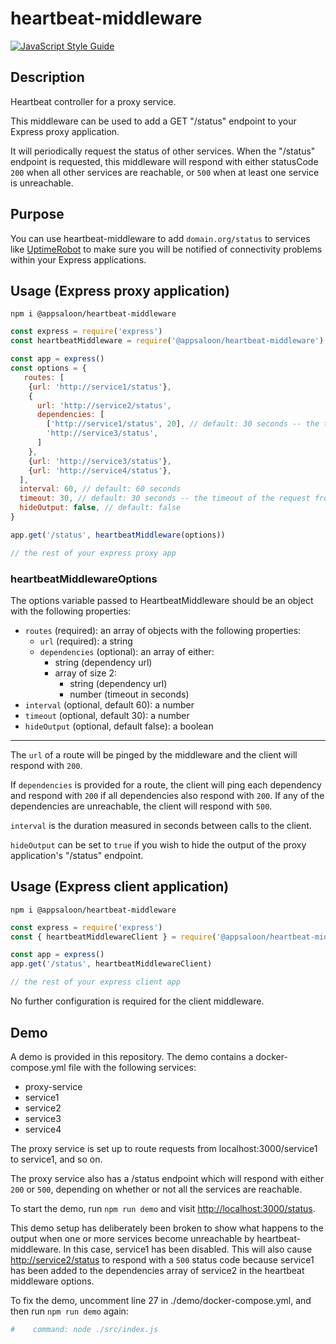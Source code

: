 # heartbeat-middleware

[![JavaScript Style Guide](https://cdn.rawgit.com/standard/standard/master/badge.svg)](https://github.com/standard/standard)

## Description

Heartbeat controller for a proxy service.

This middleware can be used to add a GET "/status" endpoint to your Express proxy application.

It will periodically request the status of other services. When the "/status" endpoint is requested, this middleware will respond with either statusCode `200` when all other services are reachable, or `500` when at least one service is unreachable.

## Purpose

You can use heartbeat-middleware to add `domain.org/status` to services like [UptimeRobot](https://uptimerobot.com/) to make sure you will be notified of connectivity problems within your Express applications.

## Usage (Express proxy application)

`npm i @appsaloon/heartbeat-middleware`

```javascript
const express = require('express')
const heartbeatMiddleware = require('@appsaloon/heartbeat-middleware')

const app = express()
const options = {
   routes: [
    {url: 'http://service1/status'},
    {
      url: 'http://service2/status',
      dependencies: [
        ['http://service1/status', 20], // default: 30 seconds -- the timeout of the request from client to dependency
        'http://service3/status',
      ]
    },
    {url: 'http://service3/status'},
    {url: 'http://service4/status'},
  ],
  interval: 60, // default: 60 seconds
  timeout: 30, // default: 30 seconds -- the timeout of the request from service to client
  hideOutput: false, // default: false
}

app.get('/status', heartbeatMiddleware(options))

// the rest of your express proxy app
```

### heartbeatMiddlewareOptions

The options variable passed to HeartbeatMiddleware should be an object with the following properties:

* `routes` (required): an array of objects with the following properties:
  * `url` (required): a string
  * `dependencies` (optional): an array of either:
    * string (dependency url)
    * array of size 2:
      * string (dependency url)
      * number (timeout in seconds)
* `interval` (optional, default 60): a number
* `timeout` (optional, default 30): a number
* `hideOutput` (optional, default false): a boolean

---

The `url` of a route will be pinged by the middleware and the client will respond with `200`.

If `dependencies` is provided for a route, the client will ping each dependency and respond with `200` if all dependencies also respond with `200`. If any of the dependencies are unreachable, the client will respond with `500`.

`interval` is the duration measured in seconds between calls to the client.

`hideOutput` can be set to `true` if you wish to hide the output of the proxy application's "/status" endpoint.

## Usage (Express client application)

`npm i @appsaloon/heartbeat-middleware`

```javascript
const express = require('express')
const { heartbeatMiddlewareClient } = require('@appsaloon/heartbeat-middleware')

const app = express()
app.get('/status', heartbeatMiddlewareClient)

// the rest of your express client app
```

No further configuration is required for the client middleware.

## Demo

A demo is provided in this repository. The demo contains a docker-compose.yml file with the following services:

* proxy-service
* service1
* service2
* service3
* service4

The proxy service is set up to route requests from localhost:3000/service1 to service1, and so on.

The proxy service also has a /status endpoint which will respond with either `200` or `500`, depending on whether or not all the services are reachable.

To start the demo, run `npm run demo` and visit <http://localhost:3000/status>.

This demo setup has deliberately been broken to show what happens to the output when one or more services become unreachable by heartbeat-middleware.
In this case, service1 has been disabled. This will also cause <http://service2/status> to respond with a `500` status code because service1 has been added to the dependencies array of service2 in the heartbeat middleware options.

To fix the demo, uncomment line 27 in  ./demo/docker-compose.yml, and then run  `npm run demo` again:

```yaml
#    command: node ./src/index.js
```
